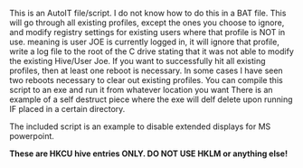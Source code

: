 This is an AutoIT file/script. I do not know how to do this in a BAT file. This will go through all existing profiles, except the ones you choose to ignore, and modify registry settings for existing users where that profile is NOT in use. meaning is user JOE is currently logged in, it will ignore that profile, write a log file to the root of the C drive stating that it was not able to modify the existing Hive/User Joe. If you want to successfully hit all existing profiles, then at least one reboot is necessary. In some cases I have seen two reboots necessary to clear out existing profiles. You can compile this script to an exe and run it from whatever location you want There is an example of a self destruct piece where the exe will delf delete upon running IF placed in a certain directory.

The included script is an example to disable extended displays for MS powerpoint.

**These are HKCU hive entries ONLY. DO NOT USE HKLM or anything else!**
